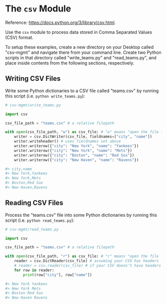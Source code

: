 # The `csv` Module

Reference: https://docs.python.org/3/library/csv.html.

Use the `csv` module to process data stored in Comma Separated Values (CSV) format.

To setup these examples, create a new directory on your Desktop called "csv-mgmt" and navigate there from your command line. Create two Python scripts in that directory called "write_teams.py" and "read_teams.py", and place inside contents from the following sections, respectively.

## Writing CSV Files

Write some Python dictionaries to a CSV file called "teams.csv" by running this script (i.e. `python write_teams.py`):

```python
# csv-mgmt/write_teams.py

import csv

csv_file_path = "teams.csv" # a relative filepath

with open(csv_file_path, "w") as csv_file: # "w" means "open the file for writing"
    writer = csv.DictWriter(csv_file, fieldnames=["city", "name"])
    writer.writeheader() # uses fieldnames set above
    writer.writerow({"city": "New York", "name": "Yankees"})
    writer.writerow({"city": "New York", "name": "Mets"})
    writer.writerow({"city": "Boston", "name": "Red Sox"})
    writer.writerow({"city": "New Haven", "name": "Ravens"})

#> city,name
#> New York,Yankees
#> New York,Mets
#> Boston,Red Sox
#> New Haven,Ravens
```

## Reading CSV Files

Process the "teams.csv" file into some Python dictionaries by running this script (i.e. `python read_teams.py`):

```python
# csv-mgmt/read_teams.py

import csv

csv_file_path = "teams.csv" # a relative filepath

with open(csv_file_path, "r") as csv_file: # "r" means "open the file for reading"
    reader = csv.DictReader(csv_file) # assuming your CSV has headers
    # reader = csv.reader(csv_file) # if your CSV doesn't have headers
    for row in reader:
        print(row["city"], row["name"])

#> New York Yankees
#> New York Mets
#> Boston Red Sox
#> New Haven Ravens
```
